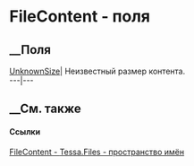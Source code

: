 # FileContent - поля
##  __Поля
[UnknownSize](F_Tessa_Files_FileContent_UnknownSize.htm)|  Неизвестный размер
контента.  
---|---  
## __См. также
#### Ссылки
[FileContent - ](T_Tessa_Files_FileContent.htm)
[Tessa.Files - пространство имён](N_Tessa_Files.htm)
